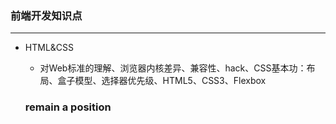 ### 前端开发知识点
---

- HTML&CSS
  - 对Web标准的理解、浏览器内核差异、兼容性、hack、CSS基本功：布局、盒子模型、选择器优先级、HTML5、CSS3、Flexbox
  
  ### remain a position
